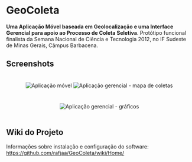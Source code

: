 # GeoColeta

__Uma Aplicação Móvel baseada em Geolocalização e uma Interface Gerencial para apoio ao Processo de Coleta Seletiva__. Protótipo funcional finalista da Semana Nacional de Ciência e Tecnologia 2012, no IF Sudeste de Minas Gerais, Câmpus Barbacena.


## Screenshots

<p align="center">
  <img src="https://raw.github.com/rafjaa/GeoColeta/master/samples/tela.png" alt="Aplicação móvel" style="margin: 20px 0" />

  <img src="https://raw.github.com/rafjaa/GeoColeta/master/samples/gerencial.png" alt="Aplicação gerencial - mapa de coletas" style="margin: 20px 0" />

  <img src="https://raw.github.com/rafjaa/GeoColeta/master/samples/grafico.png" alt="Aplicação gerencial - gráficos" style="margin: 20px 0" />
</p>

## Wiki do Projeto
Informações sobre instalação e configuração do software:
https://github.com/rafjaa/GeoColeta/wiki/Home/
